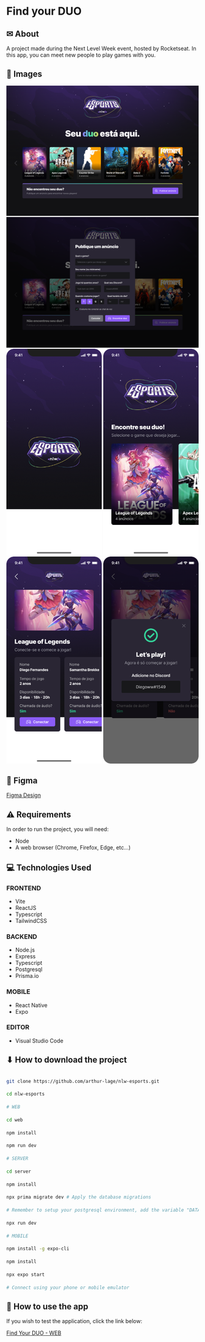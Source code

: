 # Find your DUO

## ✉ About

A project made during the Next Level Week event, hosted by Rocketseat.
In this app, you can meet new people to play games with you.

## 🌆 Images

<img src="./assets/desktop-0.png" >
<img src="./assets/desktop-1.png" >

<div>
  <img width="250" src="./assets/mobile-0.png" >
  <img width="250" src="./assets/mobile-1.png" >
  <img width="250" src="./assets/mobile-2.png" >
  <img width="250" src="./assets/mobile-3.png" >
</div>

## 🎨 Figma

[Figma Design](https://www.figma.com/file/qcClcou5sV9RCydl3Nlfa8/NLW-eSports-(Community))

## ⚠ Requirements

In order to run the project, you will need:

- Node
- A web browser (Chrome, Firefox, Edge, etc...)

## 💻 Technologies Used

### FRONTEND

- Vite
- ReactJS
- Typescript
- TailwindCSS

### BACKEND

- Node.js
- Express
- Typescript
- Postgresql
- Prisma.io

### MOBILE

- React Native
- Expo

### EDITOR

- Visual Studio Code

## ⬇ How to download the project

```bash

git clone https://github.com/arthur-lage/nlw-esports.git

cd nlw-esports

# WEB

cd web 

npm install

npm run dev

# SERVER

cd server

npm install

npx prima migrate dev # Apply the database migrations

# Remember to setup your postgresql environment, add the variable "DATABASE_URL" to a .env file in the server folder with database name, username, password, etc.

npx run dev

# MOBILE 

npm install -g expo-cli

npm install

npx expo start

# Connect using your phone or mobile emulator

```

## 🔗 How to use the app

If you wish to test the application, click the link below:

[Find Your DUO - WEB](https://find-your-duo-al.vercel.com)
